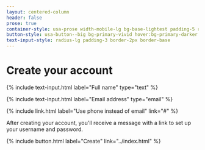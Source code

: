 ```yaml
---
layout: centered-column
header: false
prose: true
container-style: usa-prose width-mobile-lg bg-base-lightest padding-5 radius-lg shadow-3 border-1px border-base-lighter
button-style: usa-button--big bg-primary-vivid hover:bg-primary-darker
text-input-style: radius-lg padding-3 border-2px border-base
---
```


# Create your account

<!-- Include a text input component for name. -->
{% include text-input.html label="Full name" type="text" %}

<!-- Include a text input component for email. -->
{% include text-input.html label="Email address" type="email" %}

<!-- Include an inline link for communication preference. -->
{% include link.html label="Use phone instead of email" link="#" %}

After creating your account, you'll receive a message with a link to set up your username and password.

<!-- Include a button component as a call-to-action for completing the form. -->
{% include button.html label="Create" link="../index.html" %}